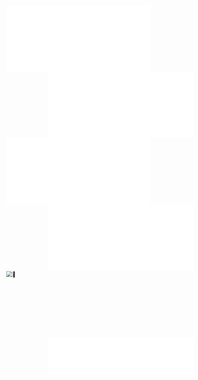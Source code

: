 <!-- ![Metrics](/metrics.plugin.isocalendar.fullyear.svg)
![Metrics](/metrics.plugin.activity.svg)
![Metrics](/metrics.plugin.achievements.compact.svg)
![Metrics](/metrics.plugin.contributors.categories.svg)
![Metrics](/metrics.plugin.stars.svg)
![Metrics](/metrics.plugin.languages.details.svg) -->
<!-- ![Metrics](/metrics.plugin.topics.icons.svg) -->

[<img align="left" height="180" src="/metrics.plugin.isocalendar.fullyear.svg" alt="🦑" width="390">](#)
[<img align="right" width="390" height="180" alt="🦑" src="/metrics.plugin.achievements.compact.svg">](#)
[<img align="left" width="390" height="180" alt="🦑" src="/metrics.plugin.stars.svg">](#)
[<img align="right" width="390" height="180" alt="🦑" src="/metrics.plugin.activity.svg">](#)
[<img align="left" width="390" height="180" alt="🦑" src="/metrics.plugin.contributors.categories.svg">](#)
[<img align="right" width="390" alt="🦑" src="/metrics.plugin.languages.details.svg">](#)

